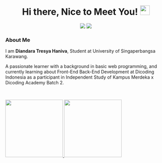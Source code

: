 <h1 align="center">
  Hi there, Nice to Meet You! <img src="https://media.giphy.com/media/hvRJCLFzcasrR4ia7z/giphy.gif" width="30px">
</h1>

<p align="center">   
  <a href="mailto:diandaraa@gmail.com" target="_blank"><img src="https://img.shields.io/badge/-Email-0D1117?style=for-the-badge&logo=gmail&logoColor=0078D4"></a>
  <a href="https://www.linkedin.com/in/diandara-tresya-haniva-17732316b/" target="_blank"><img src="https://img.shields.io/badge/-LinkedIn-0D1117?style=for-the-badge&logo=linkedin&logoColor=0078D4"></a>
    <!--https://dev.to/envoy_/150-badges-for-github-pnk-->
</p>


### About Me

I am **Diandara Tresya Haniva**, Student at University of Singaperbangsa Karawang.

A passionate learner with a background in basic web programming, and currently learning about Front-End Back-End Development at Dicoding Indonesia as a participant in Independent Study of Kampus Merdeka x Dicoding Academy Batch 2.

<br> 
<p align="left">
<a href="https://github.com/adarahaniv16">
  <img height="180em" src="https://github-readme-stats-eight-theta.vercel.app/api?username=adarahaniv16&show_icons=true&theme=algolia&include_all_commits=true&count_private=true"/>  
  <img height="180em" src="https://github-readme-stats-eight-theta.vercel.app/api/top-langs/?username=adarahaniv16&layout=compact&langs_count=8&theme=algolia"/>
</a>
</p>




<!--
**adarahaniv16/adarahaniv16** is a ✨ _special_ ✨ repository because its `README.md` (this file) appears on your GitHub profile.

Here are some ideas to get you started:

- 🔭 I’m currently working on ...
- 🌱 I’m currently learning ...
- 👯 I’m looking to collaborate on ...
- 🤔 I’m looking for help with ...
- 💬 Ask me about ...
- 📫 How to reach me: ...
- 😄 Pronouns: ...
- ⚡ Fun fact: ...
-->
